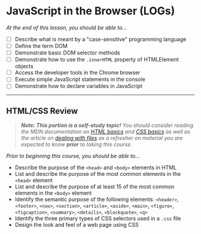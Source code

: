 # JavaScript in the Browser (LOGs)

*At the end of this lesson, you should be able to...*

- [ ] Describe what is meant by a "case-sensitive" programming language
- [ ] Define the term DOM
- [ ] Demonstrate basic DOM selector methods
- [ ] Demonstrate how to use the `.innerHTML` property of HTMLElement objects
- [ ] Access the developer tools in the Chrome browser
- [ ] Execute simple JavaScript statements in the console
- [ ] Demonstrate how to declare variables in JavaScript

----

## HTML/CSS Review

> ***Note: This portion is a self-study topic!** You should consider reading the MDN documentation on [HTML basics](https://developer.mozilla.org/docs/Learn/Getting_started_with_the_web/HTML_basics) and [CSS basics](https://developer.mozilla.org/docs/Learn/Getting_started_with_the_web/CSS_basics) as well as the article on [dealing with files](https://developer.mozilla.org/docs/Learn/Getting_started_with_the_web/Dealing_with_files) as a refresher on material you are expected to know **prior** to taking this course.*

*Prior to beginning this course, you should be able to...*

- Describe the purpose of the `<head>` and `<body>` elements in HTML
- List and describe the purpose of the most common elements in the `<head>` element
- List and describe the purpose of at least 15 of the most common elements in the `<body>` element
- Identify the semantic purpose of the following elements: `<header>`, `<footer>`, `<nav>`, `<section>`, `<article>`, `<aside>`, `<main>`, `<figure>`, `<figcaption>`, `<summary>`, `<details>`, `<blockquote>`, `<q>`
- Identify the three primary types of CSS selectors used in a `.css` file
- Design the look and feel of a web page using CSS
